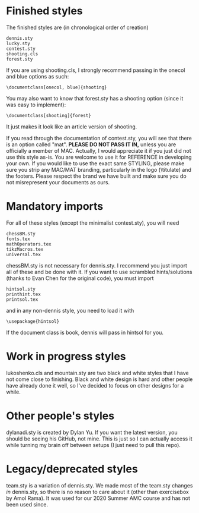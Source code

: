 # Finished styles

The finished styles are (in chronological order of creation)

	dennis.sty
	lucky.sty
	contest.sty
	shooting.cls
	forest.sty

If you are using shooting.cls, I strongly recommend passing in the onecol and blue options as such:

	\documentclass[onecol, blue]{shooting}

You may also want to know that forest.sty has a shooting option (since it was easy to implement):

	\documentclass[shooting]{forest}

It just makes it look like an article version of shooting.

If you read through the documentation of contest.sty, you will see that there is an option called "mat". __PLEASE DO NOT PASS IT IN,__ unless you are officially a member of MAC. Actually, I would appreciate it if you just did not use this style as-is. You are welcome to use it for REFERENCE in developing your own. If you would like to use the exact same STYLING, please make sure you strip any MAC/MAT branding, particularly in the logo (\titulate) and the footers. Please respect the brand we have built and make sure you do not misrepresent your documents as ours.

# Mandatory imports

For all of these styles (except the minimalist contest.sty), you will need

	chessBM.sty
	fonts.tex
	mathOperators.tex
	tikzMacros.tex
	universal.tex

chessBM.sty is not necessary for dennis.sty. I recommend you just import all of these and be done with it. If you want to use scrambled hints/solutions (thanks to Evan Chen for the original code), you must import

	hintsol.sty
	printhint.tex
	printsol.tex

and in any non-dennis style, you need to load it with

	\usepackage{hintsol}

If the document class is book, dennis will pass in hintsol for you.

# Work in progress styles

lukoshenko.cls and mountain.sty are two black and white styles that I have not come close to finishing. Black and white design is hard and other people have already done it well, so I've decided to focus on other designs for a while.

# Other people's styles

dylanadi.sty is created by Dylan Yu. If you want the latest version, you should be seeing his GitHub, not mine. This is just so I can actually access it while turning my brain off between setups (I just need to pull this repo).

# Legacy/deprecated styles

team.sty is a variation of dennis.sty. We made most of the team.sty changes _in_ dennis.sty, so there is no reason to care about it (other than exercisebox by Amol Rama). It was used for our 2020 Summer AMC course and has not been used since.

